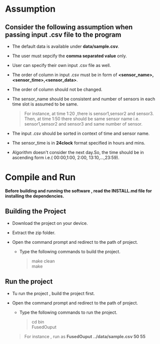 # Assumption

## Consider the following assumption when passing input **.csv** file to the program

* The default data is available under **data/sample.csv**.

* The user must sepcify the **comma separated value** only.

* User can specify their own input .csv file as well.

* The order of column in input .csv must be in form of **<sensor_name>,<sensor_time>,<sensor_data>**.

* The order of column should not be changed.

* The sensor_name should be consistent and number of sensors in each time slot is assumed to be same.
	> For instance, at time 1:20 ,there is sensor1,sensor2 and sensor3.
	> Then, at time 1:50 there should be same sensor name i.e. sensor1,sensor2 and sensor3 and same number of sensor.

* The input .csv should be sorted in context of time and sensor name.

* The sensor_time is in **24clock** format specified in hours and mins.

* Algorithm doesn't consider the next day.So, the time should be in ascending form i.e.( 00:00,1:00, 2:00, 13:10,...,23:59).


# Compile and Run

**Before building and running the software , read the INSTALL.md file for installing the dependencies.**

## Building the Project

* Download the project on your device.

* Extract the zip folder.

* Open the command prompt and redirect to the path of project.

	* Type the following commands to build the project.<br>
		>  make clean<br>
		>  make<br>

## Run the project

* Tu run the project , build the project first.

* Open the command prompt and redirect to the path of project.

	*  Type the following commands to run the project.
		> cd bin<br>
		> FusedOuput <input-file-path> <minimum-value> <maximum-value><br>

	> For instance , run as **FusedOuput ../data/sample.csv 50 55**